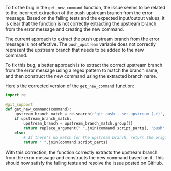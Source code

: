 To fix the bug in the `get_new_command` function, the issue seems to be related to the incorrect extraction of the push upstream branch from the error message. Based on the failing tests and the expected input/output values, it is clear that the function is not correctly extracting the upstream branch from the error message and creating the new command.

The current approach to extract the push upstream branch from the error message is not effective. The `push_upstream` variable does not correctly represent the upstream branch that needs to be added to the new command. 

To fix this bug, a better approach is to extract the correct upstream branch from the error message using a regex pattern to match the branch name, and then construct the new command using the extracted branch name.

Here's the corrected version of the `get_new_command` function:

```python
import re

@git_support
def get_new_command(command):
    upstream_branch_match = re.search(r'git push --set-upstream (.+)', command.stderr)
    if upstream_branch_match:
        upstream_branch = upstream_branch_match.group(1)
        return replace_argument(" ".join(command.script_parts), 'push', upstream_branch)
    else:
        # If there's no match for the upstream branch, return the original command
        return " ".join(command.script_parts)
```

With this correction, the function correctly extracts the upstream branch from the error message and constructs the new command based on it. This should now satisfy the failing tests and resolve the issue posted on GitHub.